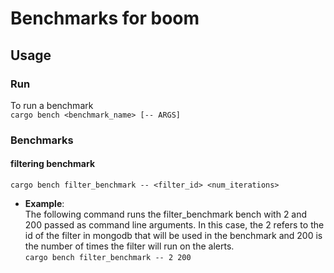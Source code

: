 # Benchmarks for boom
## Usage
### Run
To run a benchmark\
`cargo bench <benchmark_name> [-- ARGS]`

### Benchmarks

#### filtering benchmark

`cargo bench filter_benchmark -- <filter_id> <num_iterations>`

 - **Example**:\
The following command runs the filter_benchmark bench with 2 and 200 passed as command line arguments. In this case, the 2 refers to the id of the filter in mongodb that will be used in the benchmark and 200 is the number of times the filter will run on the alerts.\
`cargo bench filter_benchmark -- 2 200`
